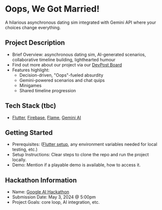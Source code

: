 # Oops, We Got Married!

A hilarious asynchronous dating sim integrated with Gemini API where your choices change everything.

## Project Description
- Brief Overview: asynchronous dating sim, AI-generated scenarios, collaborative timeline building, lighthearted humour
- Find out more about our project via our [DevPost Board](https://devpost.com/software/oops-we-got-married?ref_content=user-portfolio&ref_feature=in_progress)
- Features highlight:
    - Decision-driven, "Oops"-fueled absurdity
    - Gemini-powered scenarios and chat quips
    - Minigames
    - Shared timeline progression


## Tech Stack (tbc)
- [Flutter](https://flutter.dev/), [Firebase](https://firebase.google.com/), [Flame](https://flame-engine.org/), [Gemini AI](https://ai.google.dev/)

## Getting Started
- Prerequisites: ([Flutter setup](https://docs.flutter.dev/get-started/install), any environment variables needed for local testing, etc.)
- Setup Instructions: Clear steps to clone the repo and run the project locally.
- Demo: Mention if a playable demo is available, how to access it.

## Hackathon Information
- Name: [Google AI Hackathon](https://googleai.devpost.com/)
- Submission Date: May 3, 2024 @ 5:00pm 
- Project Goals: core loop, AI integration, etc.

